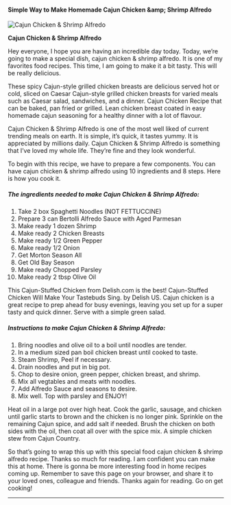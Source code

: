             

#### Simple Way to Make Homemade Cajun Chicken &amp;amp; Shrimp Alfredo

![Cajun Chicken &amp; Shrimp Alfredo](https://img-global.cpcdn.com/recipes/4906267166900224/751x532cq70/cajun-chicken-shrimp-alfredo-recipe-main-photo.jpg)

**Cajun Chicken &amp; Shrimp Alfredo**

Hey everyone, I hope you are having an incredible day today. Today, we’re going to make a special dish, cajun chicken & shrimp alfredo. It is one of my favorites food recipes. This time, I am going to make it a bit tasty. This will be really delicious.

These spicy Cajun-style grilled chicken breasts are delicious served hot or cold, sliced on Caesar Cajun-style grilled chicken breasts for varied meals such as Caesar salad, sandwiches, and a dinner. Cajun Chicken Recipe that can be baked, pan fried or grilled. Lean chicken breast coated in easy homemade cajun seasoning for a healthy dinner with a lot of flavour.

Cajun Chicken & Shrimp Alfredo is one of the most well liked of current trending meals on earth. It is simple, it’s quick, it tastes yummy. It is appreciated by millions daily. Cajun Chicken & Shrimp Alfredo is something that I’ve loved my whole life. They’re fine and they look wonderful.

To begin with this recipe, we have to prepare a few components. You can have cajun chicken & shrimp alfredo using 10 ingredients and 8 steps. Here is how you cook it.

##### The ingredients needed to make Cajun Chicken & Shrimp Alfredo:

1.  Take 2 box Spaghetti Noodles (NOT FETTUCCINE)
2.  Prepare 3 can Bertolli Alfredo Sauce with Aged Parmesan
3.  Make ready 1 dozen Shrimp
4.  Make ready 2 Chicken Breasts
5.  Make ready 1/2 Green Pepper
6.  Make ready 1/2 Onion
7.  Get Morton Season All
8.  Get Old Bay Season
9.  Make ready Chopped Parsley
10.  Make ready 2 tbsp Olive Oil

This Cajun-Stuffed Chicken from Delish.com is the best! Cajun-Stuffed Chicken Will Make Your Tastebuds Sing. by Delish US. Cajun chicken is a great recipe to prep ahead for busy evenings, leaving you set up for a super tasty and quick dinner. Serve with a simple green salad.

##### Instructions to make Cajun Chicken & Shrimp Alfredo:

1.  Bring noodles and olive oil to a boil until noodles are tender.
2.  In a medium sized pan boil chicken breast until cooked to taste.
3.  Steam Shrimp, Peel if necessary.
4.  Drain noodles and put in big pot.
5.  Chop to desire onion, green pepper, chicken breast, and shrimp.
6.  Mix all vegtables and meats with noodles.
7.  Add Alfredo Sauce and seasons to desire.
8.  Mix well. Top with parsley and ENJOY!

Heat oil in a large pot over high heat. Cook the garlic, sausage, and chicken until garlic starts to brown and the chicken is no longer pink. Sprinkle on the remaining Cajun spice, and add salt if needed. Brush the chicken on both sides with the oil, then coat all over with the spice mix. A simple chicken stew from Cajun Country.

So that’s going to wrap this up with this special food cajun chicken & shrimp alfredo recipe. Thanks so much for reading. I am confident you can make this at home. There is gonna be more interesting food in home recipes coming up. Remember to save this page on your browser, and share it to your loved ones, colleague and friends. Thanks again for reading. Go on get cooking!

* * *